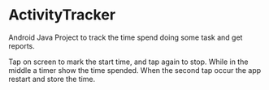# ActivityTracker
Android Java Project to track the time spend doing some task and get reports.

Tap on screen to mark the start time, and tap again to stop.
While in the middle a timer show the time spended.
When the second tap occur the app restart and store the time.